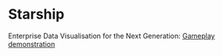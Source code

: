 
# Starship

Enterprise Data Visualisation for the Next Generation:
[Gameplay demonstration](http://www.youtube.com/watch?v=dgMOdzfoPgst)
